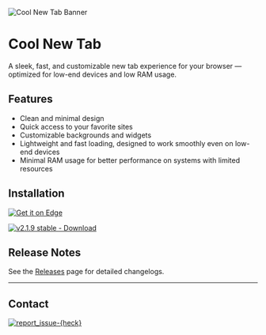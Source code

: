 ![Cool New Tab Banner](https://heckthetech.github.io/coolnewtab/useless/thumbnail.png)

# Cool New Tab

A sleek, fast, and customizable new tab experience for your browser — optimized for low-end devices and low RAM usage.

## Features

- Clean and minimal design  
- Quick access to your favorite sites  
- Customizable backgrounds and widgets  
- Lightweight and fast loading, designed to work smoothly even on low-end devices  
- Minimal RAM usage for better performance on systems with limited resources  

## Installation

[![Get it on Edge](https://heckthetech.github.io/coolnewtab/useless/getitonedgeaddon.png)](https://microsoftedge.microsoft.com/addons/detail/cool-new-tab/felhaffgopblgagelfogooobffpmcbjj)

[![v2.1.9 stable - Download](https://img.shields.io/badge/v2.1.9%20stable-Download-blue?style=for-the-badge&logo=github)](https://github.com/heckthetech/coolnewtab/releases/latest)

## Release Notes

See the [Releases](https://github.com/heckthetech/coolnewtab/releases) page for detailed changelogs.

---

## Contact

[![report_issue-{heck}](https://img.shields.io/badge/report_issue-%7Bheck%7D-blue?logo=github&style=for-the-badge)](https://github.com/heckthetech/coolnewtab/report)
